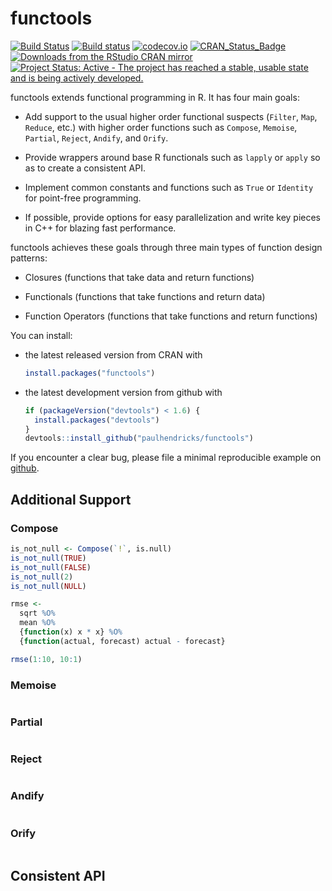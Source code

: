 <!-- README.md is generated from README.Rmd. Please edit that file -->
functools
=========

[![Build Status](https://travis-ci.org/paulhendricks/functools.png?branch=master)](https://travis-ci.org/paulhendricks/functools) [![Build status](https://ci.appveyor.com/api/projects/status/au9ww7v8mhgr59s8/branch/master?svg=true)](https://ci.appveyor.com/project/paulhendricks/functools/branch/master) [![codecov.io](http://codecov.io/github/paulhendricks/functools/coverage.svg?branch=master)](http://codecov.io/github/paulhendricks/functools?branch=master) [![CRAN\_Status\_Badge](http://www.r-pkg.org/badges/version/functools)](http://cran.r-project.org/package=functools) [![Downloads from the RStudio CRAN mirror](http://cranlogs.r-pkg.org/badges/functools)](http://cran.rstudio.com/package=functools) [![Project Status: Active - The project has reached a stable, usable state and is being actively developed.](http://www.repostatus.org/badges/0.1.0/active.svg)](http://www.repostatus.org/#active)

functools extends functional programming in R. It has four main goals:

-   Add support to the usual higher order functional suspects (`Filter`, `Map`, `Reduce`, etc.) with higher order functions such as `Compose`, `Memoise`, `Partial`, `Reject`, `Andify`, and `Orify`.

-   Provide wrappers around base R functionals such as `lapply` or `apply` so as to create a consistent API.

-   Implement common constants and functions such as `True` or `Identity` for point-free programming.

-   If possible, provide options for easy parallelization and write key pieces in C++ for blazing fast performance.

functools achieves these goals through three main types of function design patterns:

-   Closures (functions that take data and return functions)

-   Functionals (functions that take functions and return data)

-   Function Operators (functions that take functions and return functions)

You can install:

-   the latest released version from CRAN with

    ``` r
    install.packages("functools")
    ```

-   the latest development version from github with

    ``` r
    if (packageVersion("devtools") < 1.6) {
      install.packages("devtools")
    }
    devtools::install_github("paulhendricks/functools")
    ```

If you encounter a clear bug, please file a minimal reproducible example on [github](https://github.com/paulhendricks/functools/issues).

Additional Support
------------------

### Compose

``` r
is_not_null <- Compose(`!`, is.null)
is_not_null(TRUE)
is_not_null(FALSE)
is_not_null(2)
is_not_null(NULL)

rmse <- 
  sqrt %O% 
  mean %O% 
  {function(x) x * x} %O% 
  {function(actual, forecast) actual - forecast}

rmse(1:10, 10:1)
```

### Memoise

``` r
```

### Partial

``` r
```

### Reject

``` r
```

### Andify

``` r
```

### Orify

``` r
```

Consistent API
--------------

``` r
```
